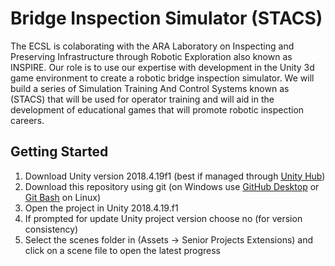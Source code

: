 # Bridge Inspection Simulator (STACS)

The ECSL is colaborating with the ARA Laboratory on Inspecting and Preserving Infrastructure through Robotic Exploration also known as INSPIRE. Our role is to use our expertise with development in the Unity 3d game environment to create a robotic bridge inspection simulator. We will build a series of Simulation Training And Control Systems known as (STACS) that will be used for operator training and will aid in the development of educational games that will promote robotic inspection careers.

## Getting Started

1. Download Unity version 2018.4.19f1 (best if managed through [Unity Hub](https://public-cdn.cloud.unity3d.com/hub/prod/UnityHubSetup.exe))
2. Download this repository using git (on Windows use [GitHub Desktop](https://desktop.github.com/) or [Git Bash](https://git-scm.com/downloads) on Linux)
3. Open the project in Unity 2018.4.19.f1
4. If prompted for update Unity project version choose no (for version consistency)
5. Select the scenes folder in (Assets -> Senior Projects Extensions) and click on a scene file to open the latest progress
